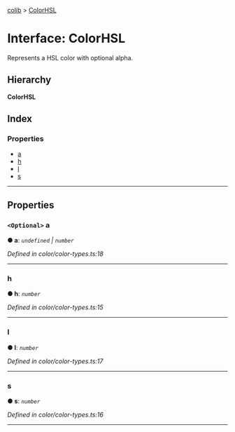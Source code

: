 [colib](../README.md) > [ColorHSL](../interfaces/colorhsl.md)

# Interface: ColorHSL

Represents a HSL color with optional alpha.

## Hierarchy

**ColorHSL**

## Index

### Properties

- [a](colorhsl.md#markdown-header-Optional-a)
- [h](colorhsl.md#markdown-header-h)
- [l](colorhsl.md#markdown-header-l)
- [s](colorhsl.md#markdown-header-s)

---

## Properties

### `<Optional>` a

**● a**: _`undefined` \| `number`_

_Defined in color/color-types.ts:18_

---

### h

**● h**: _`number`_

_Defined in color/color-types.ts:15_

---

### l

**● l**: _`number`_

_Defined in color/color-types.ts:17_

---

### s

**● s**: _`number`_

_Defined in color/color-types.ts:16_

---

